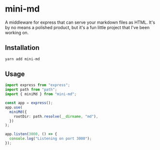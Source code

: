 # mini-md

A middleware for express that can serve your markdown files as HTML. It's by no means a polished product, but it's a fun little project that I've been working on.

## Installation

```bash
yarn add mini-md
```

## Usage

```ts
import express from "express";
import path from "path";
import { miniMd } from "mini-md";

const app = express();
app.use(
  miniMd({
    rootDir: path.resolve(__dirname, "md"),
  })
);

app.listen(3000, () => {
  console.log("Listening on port 3000");
});
```